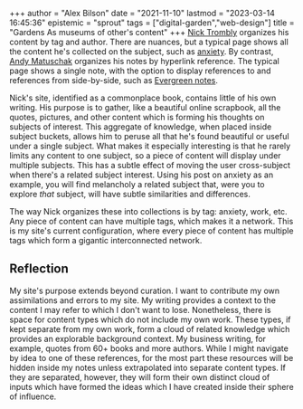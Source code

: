 +++
author = "Alex Bilson"
date = "2021-11-10"
lastmod = "2023-03-14 16:45:36"
epistemic = "sprout"
tags = ["digital-garden","web-design"]
title = "Gardens As museums of other's content"
+++
[Nick Trombly](https://barnsworthburning.net) organizes his content by tag and author. There are nuances, but a typical page shows all the content he's collected on the subject, such as [anxiety](ihttps://barnsworthburning.net/spaces/anxiety). By contrast, [Andy Matuschak](https://notes.andymatuschak.org/About_these_notes) organizes his notes by hyperlink reference. The typical page shows a single note, with the option to display references to and references from side-by-side, such as [Evergreen notes](https://notes.andymatuschak.org/About_these_notes?stackedNotes=z4SDCZQeRo4xFEQ8H4qrSqd68ucpgE6LU155C).

Nick's site, identified as a commonplace book, contains little of his own writing. His purpose is to gather, like a beautiful online scrapbook, all the quotes, pictures, and other content which is forming his thoughts on subjects of interest. This aggregate of knowledge, when placed inside subject buckets, allows him to peruse all that he's found beautiful or useful under a single subject. What makes it especially interesting is that he rarely limits any content to one subject, so a piece of content will display under multiple subjects. This has a subtle effect of moving the user cross-subject when there's a related subject interest. Using his post on anxiety as an example, you will find melancholy a related subject that, were you to explore _that_ subject, will have subtle similarities and differences.

The way Nick organizes these into collections is by tag: anxiety, work, etc. Any piece of content can have multiple tags, which makes it a network. This is my site's current configuration, where every piece of content has multiple tags which form a gigantic interconnected network.

## Reflection

My site's purpose extends beyond curation. I want to contribute my own assimilations and errors to my site. My writing provides a context to the content I may refer to which I don't want to lose. Nonetheless, there is space for content types which do not include my own work. These types, if kept separate from my own work, form a cloud of related knowledge which provides an explorable background context. My business writing, for example, quotes from 60+ books and more authors. While I might navigate by idea to one of these references, for the most part these resources will be hidden inside my notes unless extrapolated into separate content types. If they are separated, however, they will form their own distinct cloud of inputs which have formed the ideas which I have created inside their sphere of influence.

